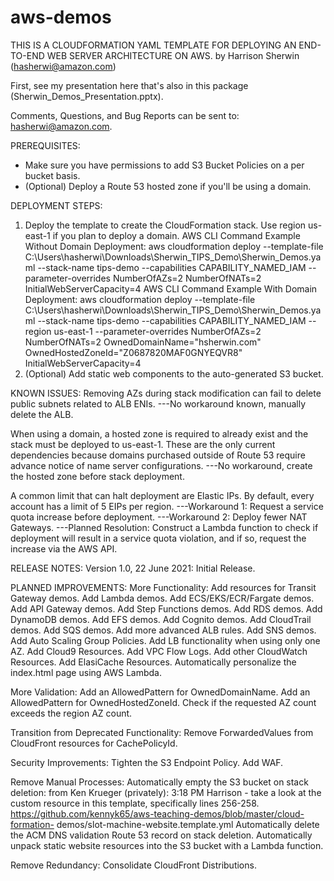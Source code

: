 # aws-demos

THIS IS A CLOUDFORMATION YAML TEMPLATE FOR DEPLOYING AN END-TO-END WEB SERVER ARCHITECTURE ON AWS.
by Harrison Sherwin (hasherwi@amazon.com)

First, see my presentation here that's also in this package (Sherwin_Demos_Presentation.pptx).

Comments, Questions, and Bug Reports can be sent to: hasherwi@amazon.com.

PREREQUISITES:
  - Make sure you have permissions to add S3 Bucket Policies on a per bucket basis.
  - (Optional) Deploy a Route 53 hosted zone if you'll be using a domain.

DEPLOYMENT STEPS:
  1. Deploy the template to create the CloudFormation stack. Use region us-east-1 if you plan to deploy a domain.
    AWS CLI Command Example Without Domain Deployment:
      aws cloudformation deploy --template-file C:\Users\hasherwi\Downloads\Sherwin_TIPS_Demo\Sherwin_Demos.yaml --stack-name tips-demo --capabilities CAPABILITY_NAMED_IAM --parameter-overrides NumberOfAZs=2 NumberOfNATs=2  InitialWebServerCapacity=4
    AWS CLI Command Example With Domain Deployment:
      aws cloudformation deploy --template-file C:\Users\hasherwi\Downloads\Sherwin_TIPS_Demo\Sherwin_Demos.yaml --stack-name tips-demo --capabilities CAPABILITY_NAMED_IAM --region us-east-1 --parameter-overrides NumberOfAZs=2 NumberOfNATs=2 OwnedDomainName="hsherwin.com" OwnedHostedZoneId="Z0687820MAF0GNYEQVR8" InitialWebServerCapacity=4
  2. (Optional) Add static web components to the auto-generated S3 bucket.

KNOWN ISSUES:
  Removing AZs during stack modification can fail to delete public subnets related to ALB ENIs.
    ---No workaround known, manually delete the ALB.

  When using a domain, a hosted zone is required to already exist and the stack must be deployed to us-east-1. These are the only current dependencies because domains purchased outside of Route 53 require advance notice of name server configurations.
    ---No workaround, create the hosted zone before stack deployment.

  A common limit that can halt deployment are Elastic IPs. By default, every account has a limit of 5 EIPs per region.
    ---Workaround 1: Request a service quota increase before deployment.
    ---Workaround 2: Deploy fewer NAT Gateways.
    ---Planned Resolution: Construct a Lambda function to check if deployment will result in a service quota violation, and if so, request the increase via the AWS API.

RELEASE NOTES:
  Version 1.0, 22 June 2021:
    Initial Release.
    
PLANNED IMPROVEMENTS:
  More Functionality:
    Add resources for Transit Gateway demos.
    Add Lambda demos.
    Add ECS/EKS/ECR/Fargate demos.
    Add API Gateway demos.
    Add Step Functions demos.
    Add RDS demos.
    Add DynamoDB demos.
    Add EFS demos.
    Add Cognito demos.
    Add CloudTrail demos.
    Add SQS demos.
    Add more advanced ALB rules.
    Add SNS demos.
    Add Auto Scaling Group Policies.
    Add LB functionality when using only one AZ.
    Add Cloud9 Resources.
    Add VPC Flow Logs.
    Add other CloudWatch Resources.
    Add ElasiCache Resources.
    Automatically personalize the index.html page using AWS Lambda.

  More Validation:
    Add an AllowedPattern for OwnedDomainName.
    Add an AllowedPattern for OwnedHostedZoneId.
    Check if the requested AZ count exceeds the region AZ count.

  Transition from Deprecated Functionality:
    Remove ForwardedValues from CloudFront resources for CachePolicyId.

  Security Improvements:
    Tighten the S3 Endpoint Policy.
    Add WAF.

  Remove Manual Processes:
    Automatically empty the S3 bucket on stack deletion:
      from Ken Krueger (privately):    3:18 PM
      Harrison - take a look at the custom resource in this template, specifically lines 256-258.  https://github.com/kennyk65/aws-teaching-demos/blob/master/cloud-formation-    demos/slot-machine-website.template.yml
    Automatically delete the ACM DNS validation Route 53 record on stack deletion.
    Automatically unpack static website resources into the S3 bucket with a Lambda function.

  Remove Redundancy:
    Consolidate CloudFront Distributions.
